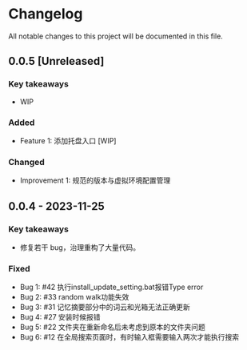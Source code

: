 # Changelog

All notable changes to this project will be documented in this file.

## 0.0.5 [Unreleased]

### Key takeaways

- WIP

### Added
- Feature 1: 添加托盘入口 [WIP]

### Changed
- Improvement 1: 规范的版本与虚拟环境配置管理



## 0.0.4 - 2023-11-25

### Key takeaways

- 修复若干 bug，治理重构了大量代码。

### Fixed
- Bug 1: #42 执行install_update_setting.bat报错Type error
- Bug 2: #33 random walk功能失效
- Bug 3: #31 记忆摘要部分中的词云和光箱无法正确更新
- Bug 4: #27 安装时候报错
- Bug 5: #22 文件夹在重新命名后未考虑到原本的文件夹问题
- Bug 6: #12 在全局搜索页面时，有时输入框需要输入两次才能执行搜索